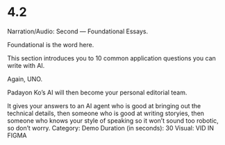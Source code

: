# 4.2

Narration/Audio: Second — Foundational Essays.

Foundational is the word here. 

This section introduces you to 10 common application questions you can write with AI.

Again, UNO. 

Padayon Ko’s AI will then become your personal editorial team.

It gives your answers to an AI agent who is good at bringing out the technical details, then someone who is good at writing storyies,  then someone who knows your style of speaking so it won’t sound too robotic, so don’t worry.
Category: Demo
Duration (in seconds): 30
Visual: VID IN FIGMA